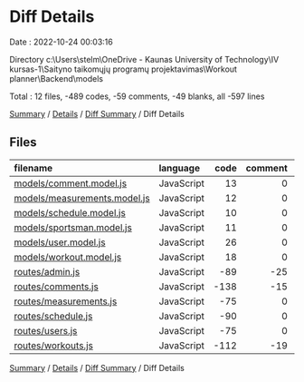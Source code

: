 # Diff Details

Date : 2022-10-24 00:03:16

Directory c:\\Users\\stelm\\OneDrive - Kaunas University of Technology\\IV kursas-1\\Saityno taikomųjų programų projektavimas\\Workout planner\\Backend\\models

Total : 12 files,  -489 codes, -59 comments, -49 blanks, all -597 lines

[Summary](results.md) / [Details](details.md) / [Diff Summary](diff.md) / Diff Details

## Files
| filename | language | code | comment | blank | total |
| :--- | :--- | ---: | ---: | ---: | ---: |
| [models/comment.model.js](/models/comment.model.js) | JavaScript | 13 | 0 | 4 | 17 |
| [models/measurements.model.js](/models/measurements.model.js) | JavaScript | 12 | 0 | 4 | 16 |
| [models/schedule.model.js](/models/schedule.model.js) | JavaScript | 10 | 0 | 5 | 15 |
| [models/sportsman.model.js](/models/sportsman.model.js) | JavaScript | 11 | 0 | 3 | 14 |
| [models/user.model.js](/models/user.model.js) | JavaScript | 26 | 0 | 3 | 29 |
| [models/workout.model.js](/models/workout.model.js) | JavaScript | 18 | 0 | 4 | 22 |
| [routes/admin.js](/routes/admin.js) | JavaScript | -89 | -25 | -18 | -132 |
| [routes/comments.js](/routes/comments.js) | JavaScript | -138 | -15 | -23 | -176 |
| [routes/measurements.js](/routes/measurements.js) | JavaScript | -75 | 0 | -7 | -82 |
| [routes/schedule.js](/routes/schedule.js) | JavaScript | -90 | 0 | -7 | -97 |
| [routes/users.js](/routes/users.js) | JavaScript | -75 | 0 | -8 | -83 |
| [routes/workouts.js](/routes/workouts.js) | JavaScript | -112 | -19 | -9 | -140 |

[Summary](results.md) / [Details](details.md) / [Diff Summary](diff.md) / Diff Details